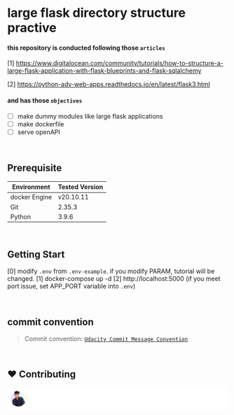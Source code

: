 # large flask directory structure practive

#### this repository is conducted following those `articles`

[1] https://www.digitalocean.com/community/tutorials/how-to-structure-a-large-flask-application-with-flask-blueprints-and-flask-sqlalchemy

[2] https://python-adv-web-apps.readthedocs.io/en/latest/flask3.html

#### and has those `objectives`

- [ ] make dummy modules like large flask applications
- [ ] make dockerfile
- [ ] serve openAPI

<br>

## Prerequisite

| Environment   | Tested Version |
| ------------- | -------------- |
| docker Engine | v20.10.11      |
| Git           | 2.35.3         |
| Python        | 3.9.6          |

<br>

## Getting Start

[0] modify `.env` from `.env-example`. if you modify PARAM, tutorial will be changed.
[1] docker-compose up -d
[2] http://localhost:5000 (if you meet port issue, set APP_PORT variable into `.env`)

<br>

## commit convention

> Commit convention: [`Udacity Commit Message Convention`](https://udacity.github.io/git-styleguide/)

<br>

## ❤️ Contributing

[![](/CONTRIBUTORS.svg)](https://github.com/PresentJay/large-flask-directory-structure-practice/graphs/contributors)
